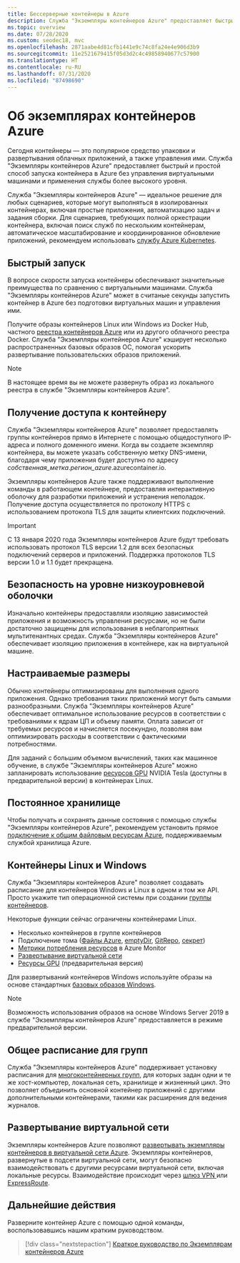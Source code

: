 ```yaml
---
title: Бессерверные контейнеры в Azure
description: Служба "Экземпляры контейнеров Azure" предоставляет быстрый и простой способ запуска изолированных контейнеров в Azure без необходимости управления виртуальными машинами и применения оркестратора более высокого уровня.
ms.topic: overview
ms.date: 07/28/2020
ms.custom: seodec18, mvc
ms.openlocfilehash: 2871aabe4d81cfb1441e9c74c8fa24e4e906d3b9
ms.sourcegitcommit: 11e2521679415f05d3d2c4c49858940677c57900
ms.translationtype: HT
ms.contentlocale: ru-RU
ms.lasthandoff: 07/31/2020
ms.locfileid: "87498690"
---
```

# <a name="what-is-azure-container-instances"></a>Об экземплярах контейнеров Azure

Сегодня контейнеры — это популярное средство упаковки и развертывания облачных приложений, а также управления ими. Служба "Экземпляры контейнеров Azure" предоставляет быстрый и простой способ запуска контейнера в Azure без управления виртуальными машинами и применения службы более высокого уровня.

Служба "Экземпляры контейнеров Azure" — идеальное решение для любых сценариев, которые могут выполняться в изолированных контейнерах, включая простые приложения, автоматизацию задач и задания сборки. Для сценариев, требующих полной оркестрации контейнера, включая поиск служб по нескольким контейнерам, автоматическое масштабирование и координированное обновление приложений, рекомендуем использовать [службу Azure Kubernetes](../aks/index.yml).

## <a name="fast-startup-times"></a>Быстрый запуск

В вопросе скорости запуска контейнеры обеспечивают значительные преимущества по сравнению с виртуальными машинами. Служба "Экземпляры контейнеров Azure" может в считаные секунды запустить контейнер в Azure без подготовки виртуальных машин и управления ими.

Получите образы контейнеров Linux или Windows из Docker Hub, частного [реестра контейнеров Azure](../container-registry/index.yml) или из другого облачного реестра Docker. Служба "Экземпляры контейнеров Azure" кэширует несколько распространенных базовых образов ОС, помогая ускорить развертывание пользовательских образов приложений.

> [!NOTE]
> В настоящее время вы не можете развернуть образ из локального реестра в службе "Экземпляры контейнеров Azure".

## <a name="container-access"></a>Получение доступа к контейнеру

Служба "Экземпляры контейнеров Azure" позволяет предоставлять группы контейнеров прямо в Интернете с помощью общедоступного IP-адреса и полного доменного имени. Когда вы создаете экземпляр контейнера, вы можете указать собственную метку DNS-имени, благодаря чему приложения будет доступно по адресу *собственная_метка*.*регион_azure*.azurecontainer.io.

Экземпляры контейнеров Azure также поддерживают выполнение команды в работающем контейнере, предоставляя интерактивную оболочку для разработки приложений и устранения неполадок. Получение доступа осуществляется по протоколу HTTPS с использованием протокола TLS для защиты клиентских подключений.

> [!IMPORTANT]
> С 13 января 2020 года Экземпляры контейнеров Azure будут требовать использовать протокол TLS версии 1.2 для всех безопасных подключений серверов и приложений. Поддержка протоколов TLS версии 1.0 и 1.1 будет прекращена.

## <a name="hypervisor-level-security"></a>Безопасность на уровне низкоуровневой оболочки

Изначально контейнеры предоставляли изоляцию зависимостей приложения и возможность управления ресурсами, но не были достаточно защищены для использования в неблагоприятных мультитенантных средах. Служба "Экземпляры контейнеров Azure" обеспечивает изоляцию приложения в контейнере, как на виртуальной машине.


## <a name="custom-sizes"></a>Настраиваемые размеры

Обычно контейнеры оптимизированы для выполнения одного приложения. Однако требования таких приложений могут быть самыми разнообразными. Служба "Экземпляры контейнеров Azure" обеспечивает оптимальное использование ресурсов в соответствии с требованиями к ядрам ЦП и объему памяти. Оплата зависит от требуемых ресурсов и начисляется посекундно, позволяя вам оптимизировать расходы в соответствии с фактическими потребностями.

Для заданий с большим объемом вычислений, таких как машинное обучение, в службе "Экземпляры контейнеров Azure" можно запланировать использование [ресурсов GPU](container-instances-gpu.md) NVIDIA Tesla (доступны в предварительной версии) в контейнерах Linux.

## <a name="persistent-storage"></a>Постоянное хранилище

Чтобы получать и сохранять данные состояния с помощью службы "Экземпляры контейнеров Azure", рекомендуем установить прямое [подключение к общим файловым ресурсам Azure](./container-instances-volume-azure-files.md), поддерживаемым службой хранилища Azure.

## <a name="linux-and-windows-containers"></a>Контейнеры Linux и Windows

Служба "Экземпляры контейнеров Azure" позволяет создавать расписание для контейнеров Windows и Linux в одном и том же API. Просто укажите тип операционной системы при создании [группы контейнеров](container-instances-container-groups.md).

Некоторые функции сейчас ограничены контейнерами Linux.

* Несколько контейнеров в группе контейнеров
* Подключение тома ([Файлы Azure](container-instances-volume-azure-files.md), [emptyDir](container-instances-volume-emptydir.md), [GitRepo](container-instances-volume-gitrepo.md), [секрет](container-instances-volume-secret.md))
* [Метрики потребления ресурсов](container-instances-monitor.md) в Azure Monitor
* [Развертывание виртуальной сети](container-instances-vnet.md)
* [Ресурсы GPU](container-instances-gpu.md) (предварительная версия)

Для развертываний контейнеров Windows используйте образы на основе стандартных [базовых образов Windows](container-instances-faq.md#what-windows-base-os-images-are-supported).

> [!NOTE]
> Возможность использования образов на основе Windows Server 2019 в службе "Экземпляры контейнеров Azure" предоставляется в режиме предварительной версии.

## <a name="co-scheduled-groups"></a>Общее расписание для групп

Служба "Экземпляры контейнеров Azure" поддерживает установку расписания для [многоконтейнерных групп](container-instances-container-groups.md), для которых задан одни и те же хост-компьютер, локальная сеть, хранилище и жизненный цикл. Это позволяет объединить основной контейнер приложений с другими дополнительными контейнерами, такими как расширения для ведения журналов.

## <a name="virtual-network-deployment"></a>Развертывание виртуальной сети

Экземпляры контейнеров Azure позволяют [развертывать экземпляры контейнеров в виртуальной сети Azure](container-instances-vnet.md). Экземпляры контейнеров, развернутые в подсети виртуальной сети, могут безопасно взаимодействовать с другими ресурсами виртуальной сети, включая локальные ресурсы. Взаимодействие происходит через [шлюз VPN ](../vpn-gateway/vpn-gateway-about-vpngateways.md) или [ExpressRoute](../expressroute/expressroute-introduction.md).

## <a name="next-steps"></a>Дальнейшие действия

Разверните контейнер Azure с помощью одной команды, воспользовавшись нашим кратким руководством.

> [!div class="nextstepaction"]
> [Краткое руководство по Экземплярам контейнеров Azure](container-instances-quickstart.md)

<!-- LINKS - External -->
[terms-of-use]: https://azure.microsoft.com/support/legal/preview-supplemental-terms/

